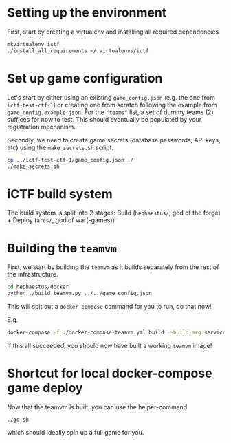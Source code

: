 # Setting up the environment

First, start by creating a virtualenv and installing all required dependencies
```bash
mkvirtualenv ictf
./install_all_requirements ~/.virtualenvs/ictf
```

# Set up game configuration

Let's start by either using an existing `game_config.json` (e.g. the one from `ictf-test-ctf-1`) or creating one from
scratch following the example from `game_config.example.json`. For the `"teams"` list, a set of dummy teams (2) suffices
for now to test. This should eventually be populated by your registration mechanism.

Secondly, we need to create game secrets (database passwords, API keys, etc) using the `make_secrets.sh` script.

```bash
cp ../ictf-test-ctf-1/game_config.json ./
./make_secrets.sh
```

# iCTF build system

The build system is split into 2 stages: Build (`hephaestus/`, god of the forge) + Deploy (`ares/`, god of war(-games))


# Building the `teamvm`
First, we start by building the `teamvm` as it builds separately from the rest of the infrastructure.

```bash
cd hephaestus/docker
python ./build_teamvm.py ../../game_config.json
```

This will spit out a `docker-compose` command for you to run, do that now!

E.g.
```bash
docker-compose -f ./docker-compose-teamvm.yml build --build-arg services='{"SERVICES": ["atm_machine", "sharing", "tweety_bird"]}'
```

If this all succeeded, you should now have built a working `teamvm` image!

# Shortcut for local docker-compose game deploy

Now that the teamvm is built, you can use the helper-command

```
./go.sh
```

which should ideally spin up a full game for you.
